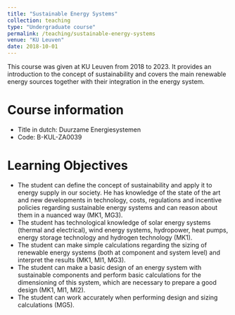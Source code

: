 ```yaml
---
title: "Sustainable Energy Systems"
collection: teaching
type: "Undergraduate course"
permalink: /teaching/sustainable-energy-systems
venue: "KU Leuven"
date: 2018-10-01
---
```


This course was given at KU Leuven from 2018 to 2023. It provides an introduction to the concept of sustainability and covers the main renewable energy sources together with their integration in the energy system.

Course information
======
* Title in dutch: Duurzame Energiesystemen
* Code: B-KUL-ZA0039

Learning Objectives
======
* The student can define the concept of sustainability and apply it to energy supply in our society. He has knowledge of the state of the art and new developments in technology, costs, regulations and incentive policies regarding sustainable energy systems and can reason about them in a nuanced way (MK1, MG3).
* The student has technological knowledge of solar energy systems (thermal and electrical), wind energy systems, hydropower, heat pumps, energy storage technology and hydrogen technology (MK1).
* The student can make simple calculations regarding the sizing of renewable energy systems (both at component and system level) and interpret the results (MK1, MI1, MG3).
* The student can make a basic design of an energy system with sustainable components and perform basic calculations for the dimensioning of this system, which are necessary to prepare a good design (MK1, MI1, MI2).
* The student can work accurately when performing design and sizing calculations (MG5).
